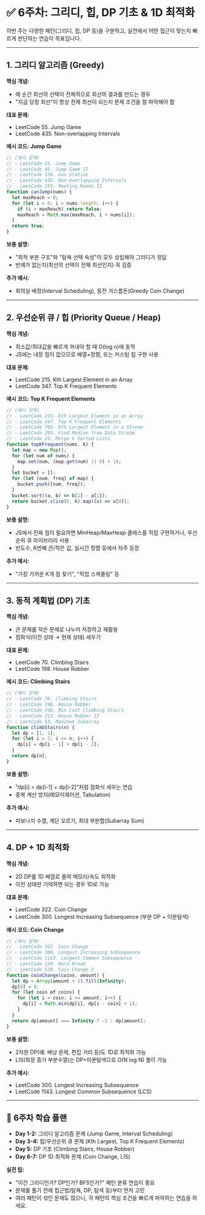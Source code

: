 # ✅ 6주차: 그리디, 힙, DP 기초 & 1D 최적화

이번 주는 다양한 패턴(그리디, 힙, DP 등)을 구분하고, 실전에서 어떤 접근이 맞는지 빠르게 판단하는 연습이 목표입니다.

---

## 1. 그리디 알고리즘 (Greedy)

**핵심 개념:**

- 매 순간 최선의 선택이 전체적으로 최선의 결과를 만드는 경우
- "지금 당장 최선"이 항상 전체 최선이 되는지 문제 조건을 잘 파악해야 함

**대표 문제:**

- LeetCode 55. Jump Game
- LeetCode 435. Non-overlapping Intervals

**예시 코드: Jump Game**

```js
// (예시 문제)
// - LeetCode 55. Jump Game
// - LeetCode 45. Jump Game II
// - LeetCode 134. Gas Station
// - LeetCode 435. Non-overlapping Intervals
// - LeetCode 253. Meeting Rooms II
function canJump(nums) {
  let maxReach = 0;
  for (let i = 0; i < nums.length; i++) {
    if (i > maxReach) return false;
    maxReach = Math.max(maxReach, i + nums[i]);
  }
  return true;
}
```

**보충 설명:**

- "최적 부분 구조"와 "탐욕 선택 속성"이 모두 성립해야 그리디가 정답
- 반례가 없는지(최선의 선택이 전체 최선인지) 꼭 검증

**추가 예시:**

- 회의실 배정(Interval Scheduling), 동전 거스름돈(Greedy Coin Change)

---

## 2. 우선순위 큐 / 힙 (Priority Queue / Heap)

**핵심 개념:**

- 최소값/최대값을 빠르게 꺼내야 할 때 O(log n)에 동작
- JS에는 내장 힙이 없으므로 배열+정렬, 또는 커스텀 힙 구현 사용

**대표 문제:**

- LeetCode 215. Kth Largest Element in an Array
- LeetCode 347. Top K Frequent Elements

**예시 코드: Top K Frequent Elements**

```js
// (예시 문제)
// - LeetCode 215. Kth Largest Element in an Array
// - LeetCode 347. Top K Frequent Elements
// - LeetCode 703. Kth Largest Element in a Stream
// - LeetCode 295. Find Median from Data Stream
// - LeetCode 23. Merge k Sorted Lists
function topKFrequent(nums, k) {
  let map = new Map();
  for (let num of nums) {
    map.set(num, (map.get(num) || 0) + 1);
  }
  let bucket = [];
  for (let [num, freq] of map) {
    bucket.push([num, freq]);
  }
  bucket.sort((a, b) => b[1] - a[1]);
  return bucket.slice(0, k).map((x) => x[0]);
}
```

**보충 설명:**

- JS에서 진짜 힙이 필요하면 MinHeap/MaxHeap 클래스를 직접 구현하거나, 우선순위 큐 라이브러리 사용
- 빈도수, K번째 큰/작은 값, 실시간 정렬 등에서 자주 등장

**추가 예시:**

- "가장 가까운 K개 점 찾기", "작업 스케줄링" 등

---

## 3. 동적 계획법 (DP) 기초

**핵심 개념:**

- 큰 문제를 작은 문제로 나누어 저장하고 재활용
- 점화식(이전 상태 → 현재 상태) 세우기

**대표 문제:**

- LeetCode 70. Climbing Stairs
- LeetCode 198. House Robber

**예시 코드: Climbing Stairs**

```js
// (예시 문제)
// - LeetCode 70. Climbing Stairs
// - LeetCode 198. House Robber
// - LeetCode 746. Min Cost Climbing Stairs
// - LeetCode 213. House Robber II
// - LeetCode 53. Maximum Subarray
function climbStairs(n) {
  let dp = [1, 1];
  for (let i = 2; i <= n; i++) {
    dp[i] = dp[i - 1] + dp[i - 2];
  }
  return dp[n];
}
```

**보충 설명:**

- "dp[i] = dp[i-1] + dp[i-2]"처럼 점화식 세우는 연습
- 중복 계산 방지(메모이제이션, Tabulation)

**추가 예시:**

- 피보나치 수열, 계단 오르기, 최대 부분합(Subarray Sum)

---

## 4. DP + 1D 최적화

**핵심 개념:**

- 2D DP를 1D 배열로 줄여 메모리/속도 최적화
- 이전 상태만 기억하면 되는 경우 1D로 가능

**대표 문제:**

- LeetCode 322. Coin Change
- LeetCode 300. Longest Increasing Subsequence (부분 DP + 이분탐색)

**예시 코드: Coin Change**

```js
// (예시 문제)
// - LeetCode 322. Coin Change
// - LeetCode 300. Longest Increasing Subsequence
// - LeetCode 1143. Longest Common Subsequence
// - LeetCode 139. Word Break
// - LeetCode 518. Coin Change 2
function coinChange(coins, amount) {
  let dp = Array(amount + 1).fill(Infinity);
  dp[0] = 0;
  for (let coin of coins) {
    for (let i = coin; i <= amount; i++) {
      dp[i] = Math.min(dp[i], dp[i - coin] + 1);
    }
  }
  return dp[amount] === Infinity ? -1 : dp[amount];
}
```

**보충 설명:**

- 2차원 DP(예: 배낭 문제, 편집 거리 등)도 1D로 최적화 가능
- LIS(최장 증가 부분수열)는 DP+이분탐색으로 O(N log N) 풀이 가능

**추가 예시:**

- LeetCode 300. Longest Increasing Subsequence
- LeetCode 1143. Longest Common Subsequence (LCS)

---

## 📅 6주차 학습 플랜

- **Day 1-2:** 그리디 알고리즘 문제 (Jump Game, Interval Scheduling)
- **Day 3-4:** 힙/우선순위 큐 문제 (Kth Largest, Top K Frequent Elements)
- **Day 5:** DP 기초 (Climbing Stairs, House Robber)
- **Day 6-7:** DP 1D 최적화 문제 (Coin Change, LIS)

**실전 팁:**

- "이건 그리디인가? DP인가? BFS인가?" 패턴 분류 연습이 중요
- 문제를 풀기 전에 접근법(탐욕, DP, 탐색 등)부터 먼저 고민
- 여러 패턴이 섞인 문제도 많으니, 각 패턴의 핵심 조건을 빠르게 파악하는 연습을 하세요.

